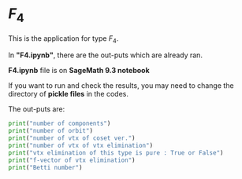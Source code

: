 # $F_4$

This is the application for type $F_4$.

In __"F4.ipynb"__, there are the out-puts which are already ran.

__F4.ipynb__ file is on __SageMath 9.3 notebook__

If you want to run and check the results, you may need to change the directory of __pickle files__ in the codes.



The out-puts are:

```python
print("number of components")
print("number of orbit")
print("number of vtx of coset ver.")
print("number of vtx of vtx elimination")
print("vtx elimination of this type is pure : True or False")
print("f-vector of vtx elimination")
print("Betti number")
```
